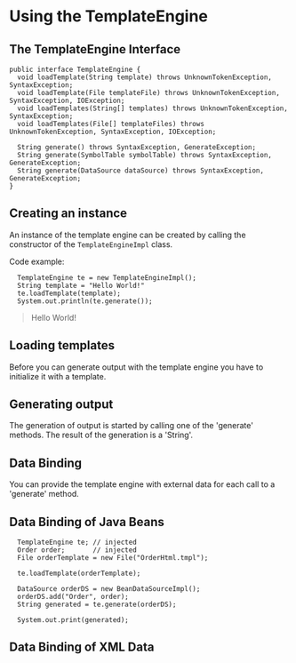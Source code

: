 Using the TemplateEngine
========================

The TemplateEngine Interface
----------------------------

```
public interface TemplateEngine {
  void loadTemplate(String template) throws UnknownTokenException, SyntaxException;
  void loadTemplate(File templateFile) throws UnknownTokenException, SyntaxException, IOException;
  void loadTemplates(String[] templates) throws UnknownTokenException, SyntaxException;  
  void loadTemplates(File[] templateFiles) throws UnknownTokenException, SyntaxException, IOException;

  String generate() throws SyntaxException, GenerateException;
  String generate(SymbolTable symbolTable) throws SyntaxException, GenerateException;
  String generate(DataSource dataSource) throws SyntaxException, GenerateException;
}
```

Creating an instance
--------------------
An instance of the template engine can be created by calling the
constructor of the `TemplateEngineImpl` class.

Code example:
```
  TemplateEngine te = new TemplateEngineImpl();
  String template = "Hello World!"
  te.loadTemplate(template);
  System.out.println(te.generate());
```
> Hello World!

Loading templates
-----------------
Before you can generate output with the template engine you have to
initialize it with a template.


Generating output
-----------------
The generation of output is started by calling one of the 'generate'
methods. The result of the generation is a 'String'.

Data Binding
------------
You can provide the template engine with external data for each call
to a 'generate' method.

Data Binding of Java Beans
--------------------------

```
  TemplateEngine te; // injected
  Order order;       // injected
  File orderTemplate = new File("OrderHtml.tmpl");

  te.loadTemplate(orderTemplate);

  DataSource orderDS = new BeanDataSourceImpl();
  orderDS.add("Order", order);
  String generated = te.generate(orderDS);

  System.out.print(generated);
```


Data Binding of XML Data
------------------------

